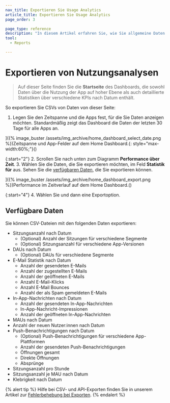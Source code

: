 ```yaml
---
nav_title: Exportieren Sie Usage Analytics
article_title: Exportieren Sie Usage Analytics
page_order: 3

page_type: reference
description: "In diesem Artikel erfahren Sie, wie Sie allgemeine Daten zur App-Nutzung exportieren können."
tool: 
  - Reports

---
```


# Exportieren von Nutzungsanalysen

> Auf dieser Seite finden Sie die **Startseite** des Dashboards, die sowohl Daten über die Nutzung der App auf hoher Ebene als auch detaillierte Statistiken über verschiedene KPIs nach Datum enthält.

So exportieren Sie CSVs von Daten von dieser Seite:

1. Legen Sie den Zeitspanne und die Apps fest, für die Sie Daten anzeigen möchten. Standardmäßig zeigt das Dashboard die Daten der letzten 30 Tage für alle Apps an.

]({% image_buster /assets/img_archive/home_dashboard_select_date.png %})Zeitspanne und App-Felder auf dem Home Dashboard.{: style="max-width:60%;"}()

{:start="2"}
2\. Scrollen Sie nach unten zum Diagramm **Performance über Zeit**.
3\. Wählen Sie die Daten, die Sie exportieren möchten, im Feld **Statistik für** aus. Sehen Sie die [verfügbaren Daten](#available-data), die Sie exportieren können.

]({% image_buster /assets/img_archive/home_dashboard_export.png %})Performance im Zeitverlauf auf dem Home Dashboard.()

{:start="4"}
4\. Wählen Sie <i class="fas fa-bars" title="Diagramm-Kontextmenü"></i> und dann eine Exportoption.

## Verfügbare Daten

Sie können CSV-Dateien mit den folgenden Daten exportieren:

- Sitzungsanzahl nach Datum
    - (Optional) Anzahl der Sitzungen für verschiedene Segmente
    - (Optional) Sitzungsanzahl für verschiedene App-Versionen
- DAUs nach Datum
    - (Optional) DAUs für verschiedene Segmente
- E-Mail Statistik nach Datum
    - Anzahl der gesendeten E-Mails
    - Anzahl der zugestellten E-Mails
    - Anzahl der geöffneten E-Mails
    - Anzahl E-Mail-Klicks
    - Anzahl E-Mail Bounces
    - Anzahl der als Spam gemeldeten E-Mails
- In-App-Nachrichten nach Datum
    - Anzahl der gesendeten In-App-Nachrichten
    - In-App-Nachricht-Impressionen
    - Anzahl der geöffneten In-App-Nachrichten
- MAUs nach Datum
- Anzahl der neuen Nutzer:innen nach Datum
- Push-Benachrichtigungen nach Datum
    - (Optional) Push-Benachrichtigungen für verschiedene App-Plattformen
    - Anzahl der gesendeten Push-Benachrichtigungen
    - Öffnungen gesamt
    - Direkte Öffnungen
    - Absprünge
- Sitzungsanzahl pro Stunde
- Sitzungsanzahl je MAU nach Datum
- Klebrigkeit nach Datum

{% alert tip %}
Hilfe bei CSV- und API-Exporten finden Sie in unserem Artikel zur [Fehlerbehebung bei Exporten]({{site.baseurl}}/user_guide/data/export_braze_data/export_troubleshooting/).
{% endalert %}

